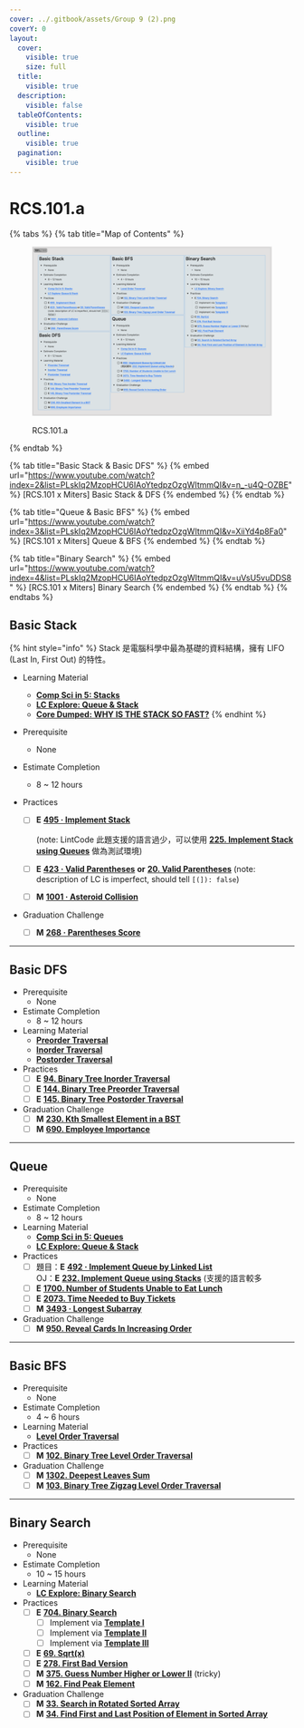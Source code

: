 ```yaml
---
cover: ../.gitbook/assets/Group 9 (2).png
coverY: 0
layout:
  cover:
    visible: true
    size: full
  title:
    visible: true
  description:
    visible: false
  tableOfContents:
    visible: true
  outline:
    visible: true
  pagination:
    visible: true
---
```


# RCS.101.a

{% tabs %}
{% tab title="Map of Contents" %}
<figure><img src="../.gitbook/assets/image (26).png" alt=""><figcaption><p>RCS.101.a</p></figcaption></figure>
{% endtab %}

{% tab title="Basic Stack & Basic DFS" %}
{% embed url="https://www.youtube.com/watch?index=2&list=PLskIq2MzopHCU6IAoYtedpzOzgWItmmQI&v=n_-u4Q-OZBE" %}
\[RCS.101 x Miters] Basic Stack & DFS
{% endembed %}
{% endtab %}

{% tab title="Queue & Basic BFS" %}
{% embed url="https://www.youtube.com/watch?index=3&list=PLskIq2MzopHCU6IAoYtedpzOzgWItmmQI&v=XiiYd4p8Fa0" %}
\[RCS.101 x Miters] Queue & BFS
{% endembed %}
{% endtab %}

{% tab title="Binary Search" %}
{% embed url="https://www.youtube.com/watch?index=4&list=PLskIq2MzopHCU6IAoYtedpzOzgWItmmQI&v=uVsU5vuDDS8" %}
\[RCS.101 x Miters] Binary Search
{% endembed %}
{% endtab %}
{% endtabs %}

## Basic Stack

{% hint style="info" %}
Stack 是電腦科學中最為基礎的資料結構，擁有 LIFO (Last In, First Out) 的特性。

* Learning Material
  * [**Comp Sci in 5: Stacks**](https://www.youtube.com/watch?v=\_7Z07tI-xrA)
  * [**LC Explore: Queue & Stack**](https://leetcode.com/explore/learn/card/queue-stack/)
  * [**Core Dumped: WHY IS THE STACK SO FAST?**](https://www.youtube.com/watch?v=N3o5yHYLviQ)
{% endhint %}

* Prerequisite
  * None
* Estimate Completion
  * 8 \~ 12 hours
* Practices
  *   [ ] **E** [**495 · Implement Stack**](https://www.lintcode.com/problem/495)

      (note: LintCode 此題支援的語言過少，可以使用 [**225. Implement Stack using Queues**](https://leetcode.com/problems/implement-stack-using-queues/) 做為測試環境)
  * [ ] **E** [**423 · Valid Parentheses**](https://www.lintcode.com/problem/423/) **or** [**20. Valid Parentheses**](https://leetcode.com/problems/valid-parentheses/) (note: description of LC is imperfect, should tell `[(]): false`)
  * [ ] **M** [**1001 · Asteroid Collision**](https://www.lintcode.com/problem/1001/description)
* Graduation Challenge
  * [ ] **M** [**268 · Parentheses Score**](https://www.lintcode.com/problem/268/)

***

## Basic DFS

* Prerequisite
  * None
* Estimate Completion
  * 8 \~ 12 hours
* Learning Material
  * [**Preorder Traversal**](https://faculty.cs.niu.edu/\~mcmahon/CS241/Notes/Data\_Structures/binary\_tree\_traversals.html)
  * [**Inorder Traversal**](https://faculty.cs.niu.edu/\~mcmahon/CS241/Notes/Data\_Structures/binary\_tree\_traversals.html)
  * [**Postorder Traversal**](https://faculty.cs.niu.edu/\~mcmahon/CS241/Notes/Data\_Structures/binary\_tree\_traversals.html)
* Practices
  * [ ] **E** [**94. Binary Tree Inorder Traversal**](https://leetcode.com/problems/binary-tree-inorder-traversal/)
  * [ ] **E** [**144. Binary Tree Preorder Traversal**](https://leetcode.com/problems/binary-tree-preorder-traversal/)
  * [ ] **E** [**145. Binary Tree Postorder Traversal**](https://leetcode.com/problems/binary-tree-postorder-traversal/)
* Graduation Challenge
  * [ ] **M** [**230. Kth Smallest Element in a BST**](https://leetcode.com/problems/kth-smallest-element-in-a-bst/)
  * [ ] **M** [**690. Employee Importance**](https://leetcode.com/problems/employee-importance/)

***

## Queue

* Prerequisite
  * None
* Estimate Completion
  * 8 \~ 12 hours
* Learning Material
  * [**Comp Sci in 5: Queues**](https://www.youtube.com/watch?v=-1oFihNj6Vw)
  * [**LC Explore: Queue & Stack**](https://leetcode.com/explore/learn/card/queue-stack/)
* Practices
  * [ ] 題目：**E** [**492 · Implement Queue by Linked List**](https://www.lintcode.com/problem/492)\
    OJ：**E** [**232. Implement Queue using Stacks**](https://leetcode.com/problems/implement-queue-using-stacks/) (支援的語言較多
  * [ ] **E** [**1700. Number of Students Unable to Eat Lunch**](https://leetcode.com/problems/number-of-students-unable-to-eat-lunch/)
  * [ ] **E** [**2073. Time Needed to Buy Tickets**](https://leetcode.com/problems/time-needed-to-buy-tickets/)
  * [ ] **M** [**3493 · Longest Subarray**](https://www.lintcode.com/problem/3493/)
* Graduation Challenge
  * [ ] **M** [**950. Reveal Cards In Increasing Order**](https://leetcode.com/problems/reveal-cards-in-increasing-order/)

***

## Basic BFS

* Prerequisite
  * None
* Estimate Completion
  * 4 \~ 6 hours
* Learning Material
  * [**Level Order Traversal**](https://faculty.cs.niu.edu/\~mcmahon/CS241/Notes/Data\_Structures/binary\_tree\_traversals.html)
* Practices
  * [ ] **M** [**102. Binary Tree Level Order Traversal**](https://leetcode.com/problems/binary-tree-level-order-traversal/)
* Graduation Challenge
  * [ ] **M** [**1302. Deepest Leaves Sum**](https://leetcode.com/problems/deepest-leaves-sum/)
  * [ ] **M** [**103. Binary Tree Zigzag Level Order Traversal**](https://leetcode.com/problems/binary-tree-zigzag-level-order-traversal/)

***

## Binary Search

* Prerequisite
  * None
* Estimate Completion
  * 10 \~ 15 hours
* Learning Material
  * [**LC Explore: Binary Search**](https://leetcode.com/explore/learn/card/binary-search/)
* Practices
  * [ ] **E** [**704. Binary Search**](https://leetcode.com/problems/binary-search/)
    * [ ] Implement via [**Template I**](https://leetcode.com/explore/learn/card/binary-search/125/template-i/938/)
    * [ ] Implement via [**Template II**](https://leetcode.com/explore/learn/card/binary-search/126/template-ii/937/)
    * [ ] Implement via [**Template III**](https://leetcode.com/explore/learn/card/binary-search/135/template-iii/936/)
  * [ ] **E** [**69. Sqrt(x)**](https://leetcode.com/problems/sqrtx/)
  * [ ] **E** [**278. First Bad Version**](https://leetcode.com/problems/first-bad-version/)
  * [ ] **M** [**375. Guess Number Higher or Lower II**](https://leetcode.com/problems/guess-number-higher-or-lower-ii/) (tricky)
  * [ ] **M** [**162. Find Peak Element**](https://leetcode.com/problems/find-peak-element/)
* Graduation Challenge
  * [ ] **M** [**33. Search in Rotated Sorted Array**](https://leetcode.com/problems/search-in-rotated-sorted-array/)
  * [ ] **M** [**34. Find First and Last Position of Element in Sorted Array**](https://leetcode.com/problems/find-first-and-last-position-of-element-in-sorted-array/)
